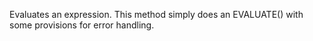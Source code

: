 ﻿Evaluates an expression. This method simply does an EVALUATE() with some provisions for error handling.